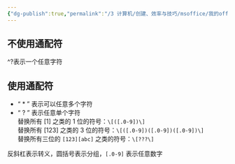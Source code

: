 ```yaml
---
{"dg-publish":true,"permalink":"/3 计算机/创建、效率与技巧/msoffice/我的office trick/office搜索替换占位符/","title":"office搜索替换占位符"}
---
```



## 不使用通配符
^?表示一个任意字符  
## 使用通配符
- “ * ” 表示可以任意多个字符
- “ ? ” 表示任意单个字符  
替换所有 [1] 之类的 1 位的符号：`\[([.0-9])\]`  
替换所有 [123] 之类的 3 位的符号：`\[([.0-9])([.0-9])([.0-9])\]`  
替换所有三位的 `[123][abc]` 之类的符号：`\[???\]`  

反斜杠表示转义，圆括号表示分组，`[.0-9]` 表示任意数字